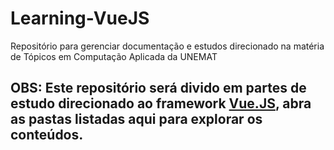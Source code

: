 # Learning-VueJS
Repositório para gerenciar documentação e estudos direcionado na matéria de Tópicos em Computação Aplicada da UNEMAT

## OBS: Este repositório será divido em partes de estudo direcionado ao framework [Vue.JS](https://vuejs.org/), abra as pastas listadas aqui para explorar os conteúdos. 
